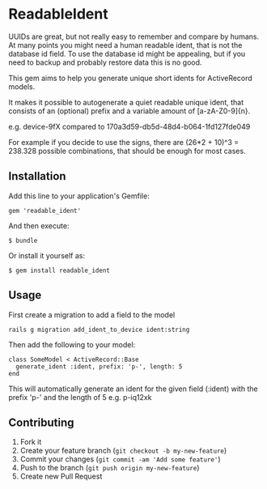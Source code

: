 # ReadableIdent

UUIDs are great, but not really easy to remember and compare by humans. 
At many points you might need a human readable ident, that is not the database id field. 
To use the database id might be appealing, but if you need to backup and probably restore data this is no good. 

This gem aims to help you generate unique short idents for ActiveRecord models. 

It makes it possible to autogenerate a quiet readable unique ident, that consists of an (optional) prefix and a variable amount of [a-zA-Z0-9]{n}. 

e.g. device-9fX compared to 170a3d59-db5d-48d4-b064-1fd127fde049

For example if you decide to use the signs, there are (26*2 + 10)^3 = 238.328 possible combinations, that should be enough for most cases. 


## Installation

Add this line to your application's Gemfile:

    gem 'readable_ident'

And then execute:

    $ bundle

Or install it yourself as:

    $ gem install readable_ident

## Usage

First create a migration to add a field to the model

```rails g migration add_ident_to_device ident:string```

Then add the following to your model:

```
class SomeModel < ActiveRecord::Base
  generate_ident :ident, prefix: 'p-', length: 5
end
```

This will automatically generate an ident for the given field (:ident) with the prefix 'p-' and the length of 5 e.g. p-iq12xk


## Contributing

1. Fork it
2. Create your feature branch (`git checkout -b my-new-feature`)
3. Commit your changes (`git commit -am 'Add some feature'`)
4. Push to the branch (`git push origin my-new-feature`)
5. Create new Pull Request
